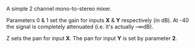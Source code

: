 
A simple 2 channel mono-to-stereo mixer.

Parameters 0 & 1 set the gain for inputs **X** & **Y** respectively (in dB). At -40 the signal is completely attenuated (i.e.
it's actually –∞dB).

Z sets the pan for input **X**. The pan for input **Y** is set by parameter **2**.
